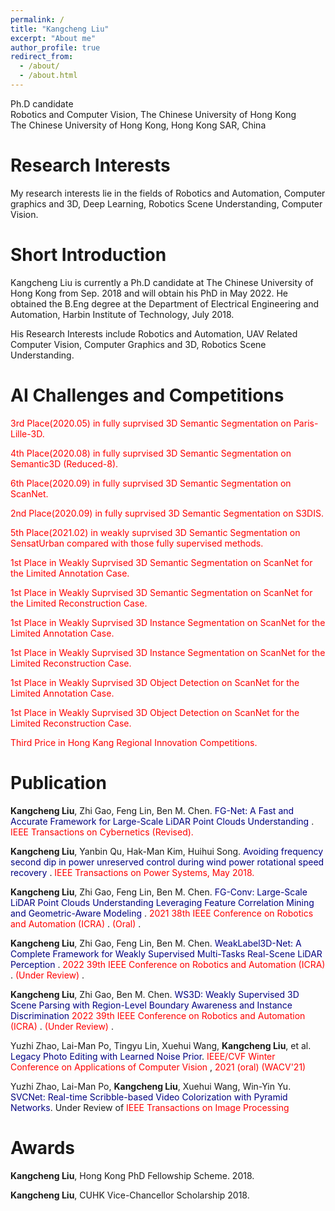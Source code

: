 ```yaml
---
permalink: /
title: "Kangcheng Liu"
excerpt: "About me"
author_profile: true
redirect_from: 
  - /about/
  - /about.html
---
```


Ph.D candidate <br>
Robotics and Computer Vision, The Chinese University of Hong Kong <br>
The Chinese University of Hong Kong, Hong Kong SAR, China

**Research Interests**
======
My research interests lie in the fields of Robotics and Automation, Computer graphics and 3D,  Deep Learning, Robotics Scene Understanding, Computer Vision. 


**Short Introduction**
======
Kangcheng Liu is currently a Ph.D candidate at The Chinese University of Hong Kong from Sep. 2018 and will obtain his PhD in May 2022. He obtained the B.Eng degree at the Department of Electrical Engineering and Automation, Harbin Institute of Technology, July 2018. 


His Research Interests include Robotics and Automation, UAV Related Computer Vision,  Computer Graphics and 3D,  Robotics Scene Understanding.

**AI Challenges and Competitions**
======
<font color='Red'>3rd Place(2020.05) in fully suprvised 3D Semantic Segmentation on Paris-Lille-3D. </font>  

<font color='Red'>4th Place(2020.08) in fully suprvised 3D Semantic Segmentation on Semantic3D (Reduced-8). </font> 

<font color='Red'>6th Place(2020.09) in fully suprvised 3D Semantic Segmentation on ScanNet. </font> 

<font color='Red'>2nd Place(2020.09) in fully suprvised 3D Semantic Segmentation on S3DIS. </font> 

<font color='Red'>5th Place(2021.02) in weakly suprvised 3D Semantic Segmentation on SensatUrban compared with those fully supervised methods. </font> 

<font color='Red'>1st Place in Weakly Suprvised 3D Semantic Segmentation on ScanNet for the Limited Annotation Case. </font> 

<font color='Red'>1st Place in Weakly Suprvised 3D Semantic Segmentation on ScanNet for the Limited Reconstruction Case. </font> 

<font color='Red'>1st Place in Weakly Suprvised 3D Instance Segmentation on ScanNet for the Limited Annotation Case. </font> 

<font color='Red'>1st Place in Weakly Suprvised 3D Instance Segmentation on ScanNet for the Limited Reconstruction Case. </font> 

<font color='Red'>1st Place in Weakly Suprvised 3D Object Detection on ScanNet for the Limited Annotation Case. </font> 

<font color='Red'>1st Place in Weakly Suprvised 3D Object Detection on ScanNet for the Limited Reconstruction Case. </font> 

<font color='Red'>Third Price in Hong Kang Regional Innovation Competitions. </font> 

Publication
======

**Kangcheng Liu**, Zhi Gao, Feng Lin, Ben M. Chen. <font color='Navy'> FG-Net: A Fast and Accurate Framework for Large-Scale LiDAR Point Clouds Understanding </font>. <font color='Red'> IEEE Transactions on Cybernetics (Revised). </font>

**Kangcheng Liu**, Yanbin Qu, Hak-Man Kim, Huihui Song. <font color='Navy'> Avoiding frequency second dip in power unreserved control during wind power rotational speed recovery </font>. <font color='Red'> IEEE Transactions on Power Systems, May 2018. </font>

**Kangcheng Liu**, Zhi Gao, Feng Lin, Ben M. Chen. <font color='Navy'> FG-Conv: Large-Scale LiDAR Point Clouds Understanding Leveraging Feature Correlation Mining and Geometric-Aware Modeling  </font>. <font color='Red'> 2021 38th IEEE Conference on Robotics and Automation (ICRA) </font>. <font color='Red'> (Oral) </font>.

**Kangcheng Liu**, Zhi Gao, Feng Lin, Ben M. Chen. <font color='Navy'> WeakLabel3D-Net: A Complete Framework for Weakly Supervised Multi-Tasks Real-Scene LiDAR Perception   </font>. <font color='Red'> 2022 39th IEEE Conference on Robotics and Automation (ICRA) </font>. <font color='Red'> (Under Review) </font>.

**Kangcheng Liu**, Zhi Gao, Ben M. Chen. <font color='Navy'> WS3D: Weakly Supervised 3D Scene Parsing with Region-Level Boundary Awareness and Instance Discrimination </font> <font color='Red'> 2022 39th IEEE Conference on Robotics and Automation (ICRA) </font>. <font color='Red'> (Under Review) </font>.

Yuzhi Zhao, Lai-Man Po, Tingyu Lin, Xuehui Wang, **Kangcheng Liu**, et al. <font color='Navy'> Legacy Photo Editing with Learned Noise Prior</font>. <font color='Red'> IEEE/CVF Winter Conference on Applications of Computer Vision </font>, <font color='Red'> 2021 (oral) (WACV'21) </font>

Yuzhi Zhao, Lai-Man Po, **Kangcheng Liu**, Xuehui Wang, Win-Yin Yu. <font color='Navy'> SVCNet: Real-time Scribble-based Video Colorization with Pyramid Networks</font>. Under Review of <font color='Red'> IEEE Transactions on Image Processing </font>

Awards
======

**Kangcheng Liu**,  Hong Kong PhD Fellowship Scheme. 2018.

**Kangcheng Liu**,  CUHK Vice-Chancellor Scholarship 2018.
